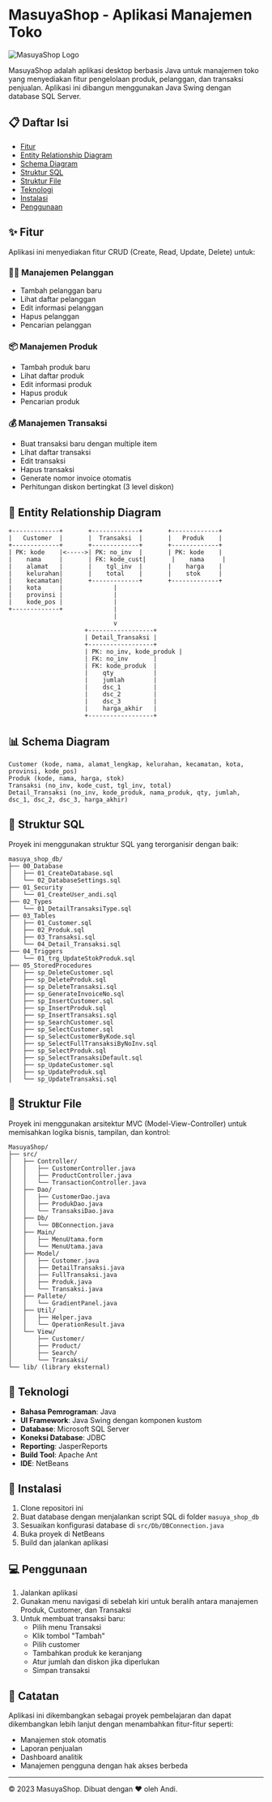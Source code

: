 # MasuyaShop - Aplikasi Manajemen Toko

![MasuyaShop Logo](https://via.placeholder.com/150x150.png?text=MasuyaShop)

MasuyaShop adalah aplikasi desktop berbasis Java untuk manajemen toko yang menyediakan fitur pengelolaan produk, pelanggan, dan transaksi penjualan. Aplikasi ini dibangun menggunakan Java Swing dengan database SQL Server.

## 📋 Daftar Isi

- [Fitur](#fitur)
- [Entity Relationship Diagram](#entity-relationship-diagram)
- [Schema Diagram](#schema-diagram)
- [Struktur SQL](#struktur-sql)
- [Struktur File](#struktur-file)
- [Teknologi](#teknologi)
- [Instalasi](#instalasi)
- [Penggunaan](#penggunaan)

## ✨ Fitur

Aplikasi ini menyediakan fitur CRUD (Create, Read, Update, Delete) untuk:

### 🧑‍💼 Manajemen Pelanggan
- Tambah pelanggan baru
- Lihat daftar pelanggan
- Edit informasi pelanggan
- Hapus pelanggan
- Pencarian pelanggan

### 📦 Manajemen Produk
- Tambah produk baru
- Lihat daftar produk
- Edit informasi produk
- Hapus produk
- Pencarian produk

### 💰 Manajemen Transaksi
- Buat transaksi baru dengan multiple item
- Lihat daftar transaksi
- Edit transaksi
- Hapus transaksi
- Generate nomor invoice otomatis
- Perhitungan diskon bertingkat (3 level diskon)

## 🔄 Entity Relationship Diagram

```
+-------------+       +-------------+       +-------------+
|   Customer  |       |  Transaksi  |       |   Produk    |
+-------------+       +-------------+       +-------------+
| PK: kode    |<----->| PK: no_inv  |       | PK: kode    |
|    nama     |       | FK: kode_cust|       |    nama     |
|    alamat   |       |    tgl_inv  |       |    harga    |
|    kelurahan|       |    total    |       |    stok     |
|    kecamatan|       +-------------+       +-------------+
|    kota     |              |
|    provinsi |              |
|    kode_pos |              |
+-------------+              |
                             |
                             v
                     +------------------+
                     | Detail_Transaksi |
                     +------------------+
                     | PK: no_inv, kode_produk |
                     | FK: no_inv       |
                     | FK: kode_produk  |
                     |    qty           |
                     |    jumlah        |
                     |    dsc_1         |
                     |    dsc_2         |
                     |    dsc_3         |
                     |    harga_akhir   |
                     +------------------+
```

## 📊 Schema Diagram

```
Customer (kode, nama, alamat_lengkap, kelurahan, kecamatan, kota, provinsi, kode_pos)
Produk (kode, nama, harga, stok)
Transaksi (no_inv, kode_cust, tgl_inv, total)
Detail_Transaksi (no_inv, kode_produk, nama_produk, qty, jumlah, dsc_1, dsc_2, dsc_3, harga_akhir)
```

## 📁 Struktur SQL

Proyek ini menggunakan struktur SQL yang terorganisir dengan baik:

```
masuya_shop_db/
├── 00_Database
│   ├── 01_CreateDatabase.sql
│   └── 02_DatabaseSettings.sql
├── 01_Security
│   └── 01_CreateUser_andi.sql
├── 02_Types
│   └── 01_DetailTransaksiType.sql
├── 03_Tables
│   ├── 01_Customer.sql
│   ├── 02_Produk.sql
│   ├── 03_Transaksi.sql
│   └── 04_Detail_Transaksi.sql
├── 04_Triggers
│   └── 01_trg_UpdateStokProduk.sql
├── 05_StoredProcedures
│   ├── sp_DeleteCustomer.sql
│   ├── sp_DeleteProduk.sql
│   ├── sp_DeleteTransaksi.sql
│   ├── sp_GenerateInvoiceNo.sql
│   ├── sp_InsertCustomer.sql
│   ├── sp_InsertProduk.sql
│   ├── sp_InsertTransaksi.sql
│   ├── sp_SearchCustomer.sql
│   ├── sp_SelectCustomer.sql
│   ├── sp_SelectCustomerByKode.sql
│   ├── sp_SelectFullTransaksiByNoInv.sql
│   ├── sp_SelectProduk.sql
│   ├── sp_SelectTransaksiDefault.sql
│   ├── sp_UpdateCustomer.sql
│   ├── sp_UpdateProduk.sql
│   └── sp_UpdateTransaksi.sql
```

## 📂 Struktur File

Proyek ini menggunakan arsitektur MVC (Model-View-Controller) untuk memisahkan logika bisnis, tampilan, dan kontrol:

```
MasuyaShop/
├── src/
│   ├── Controller/
│   │   ├── CustomerController.java
│   │   ├── ProductController.java
│   │   └── TransactionController.java
│   ├── Dao/
│   │   ├── CustomerDao.java
│   │   ├── ProdukDao.java
│   │   └── TransaksiDao.java
│   ├── Db/
│   │   └── DBConnection.java
│   ├── Main/
│   │   ├── MenuUtama.form
│   │   └── MenuUtama.java
│   ├── Model/
│   │   ├── Customer.java
│   │   ├── DetailTransaksi.java
│   │   ├── FullTransaksi.java
│   │   ├── Produk.java
│   │   └── Transaksi.java
│   ├── Pallete/
│   │   └── GradientPanel.java
│   ├── Util/
│   │   ├── Helper.java
│   │   └── OperationResult.java
│   └── View/
│       ├── Customer/
│       ├── Product/
│       ├── Search/
│       └── Transaksi/
└── lib/ (library eksternal)
```

## 🔧 Teknologi

- **Bahasa Pemrograman**: Java
- **UI Framework**: Java Swing dengan komponen kustom
- **Database**: Microsoft SQL Server
- **Koneksi Database**: JDBC
- **Reporting**: JasperReports
- **Build Tool**: Apache Ant
- **IDE**: NetBeans

## 🚀 Instalasi

1. Clone repositori ini
2. Buat database dengan menjalankan script SQL di folder `masuya_shop_db`
3. Sesuaikan konfigurasi database di `src/Db/DBConnection.java`
4. Buka proyek di NetBeans
5. Build dan jalankan aplikasi

## 💻 Penggunaan

1. Jalankan aplikasi
2. Gunakan menu navigasi di sebelah kiri untuk beralih antara manajemen Produk, Customer, dan Transaksi
3. Untuk membuat transaksi baru:
   - Pilih menu Transaksi
   - Klik tombol "Tambah"
   - Pilih customer
   - Tambahkan produk ke keranjang
   - Atur jumlah dan diskon jika diperlukan
   - Simpan transaksi

## 📝 Catatan

Aplikasi ini dikembangkan sebagai proyek pembelajaran dan dapat dikembangkan lebih lanjut dengan menambahkan fitur-fitur seperti:

- Manajemen stok otomatis
- Laporan penjualan
- Dashboard analitik
- Manajemen pengguna dengan hak akses berbeda

---

&copy; 2023 MasuyaShop. Dibuat dengan ❤️ oleh Andi.